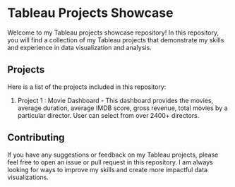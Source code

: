 # Tableau Projects Showcase

Welcome to my Tableau projects showcase repository! In this repository, you will find a collection of my Tableau projects that demonstrate my skills and experience in data visualization and analysis.

## Projects

Here is a list of the projects included in this repository:

1. Project 1 : Movie Dashboard - This dashboard provides the movies, average duration, average IMDB score, gross revenue, total movies by a particular director. User can select from over 2400+ directors. 

## Contributing

If you have any suggestions or feedback on my Tableau projects, please feel free to open an issue or pull request in this repository. I am always looking for ways to improve my skills and create more impactful data visualizations.
